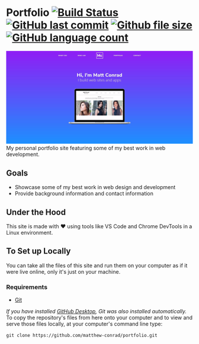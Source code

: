 # Portfolio [![Build Status](https://travis-ci.org/matthew-conrad/portfolio.svg?branch=master)](https://travis-ci.org/matthew-conrad/portfolio) [![GitHub last commit](https://img.shields.io/github/last-commit/matthew-conrad/portfolio.svg)](https://github.com/matthew-conrad/portfolio/graphs/commit-activity) [![Github file size](https://img.shields.io/github/size/matthew-conrad/portfolio.svg)](https://github.com/matthew-conrad/portfolio) [![GitHub language count](https://img.shields.io/github/languages/count/matthew-conrad/portfolio.svg)](https://github.com/matthew-conrad/portfolio)
![screenshot](images/screenshot-main.jpeg)
My personal portfolio site featuring some of my best work in web development.
## Goals
- Showcase some of my best work in web design and development
- Provide background information and contact information
## Under the Hood
This site is made with :heart: using tools like VS Code and Chrome DevTools in a Linux environment.
## To Set up Locally
You can take all the files of this site and run them on your computer as if it were live online, only it's just on your machine.
### Requirements
* [Git](http://git-scm.com/)

_If you have installed [GitHub Desktop](https://desktop.github.com), Git was also installed automatically._
To copy the repository's files from here onto your computer and to view and serve those files locally, at your computer's command line type:

```
git clone https://github.com/matthew-conrad/portfolio.git
```
